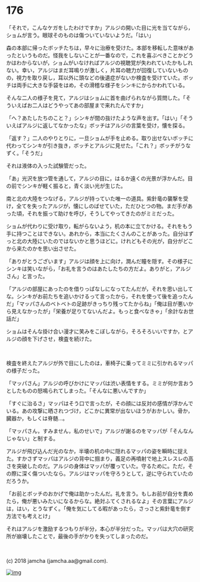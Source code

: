 # 176

「それで，こんなケガをしたわけですか」アルジの開いた目に光を当てながら，ショムが言う。眼球そのものは傷ついていないようだ。「はい」  

森の本部に帰ったボッチたちは，早々に治療を受けた。本部を移転した意味があったというものだ。怪我をしないことが一番なので，これを喜ぶべきことかどうかはわからないが，ショムがいなければアルジの視聴覚が失われていたかもしれない。幸い，アルジはまだ耳鳴りが激しく，片耳の聴力が回復していないものの，視力を取り戻し，耳以外に頭などの後遺症がないか検査を受けていた。ボッチは両手に大きな手袋をはめ，その滑稽な様子をシンキにからかわれている。  

そんな二人の様子を見て，アルジはショムに首を曲げられながら質問した。「そういえばお二人はどうやってあの部屋まで来れたんですか」  

「へ？あたしたちのこと？」シンキが間の抜けたような声を出す。「はい」「そういえばアルジに返してなかったな」ボッチはアルジの言葉を受け，懐を探る。  

「返す？」二人のやりとりに，一旦ショムが手を止める。取り出せないボッチに代わってシンキが引き抜き，ボッチとアルジに見せた。「これ？」ボッチがうなずく。「そうだ」  

それは液体の入った試験管だった。  

「あ」光沢を放つ管を通して，アルジの目に，はるか遠くの光景が浮かんだ。目の前でシンキが軽く振ると，青く淡い光が生じた。  

南と北の大陸をつなげる，アルジが持っていた唯一の道具。紫針竜の襲撃を受け，全てを失ったアルジが，懐にしのばせていた，ただひとつの物。まだ手があった頃，それを振って助けを呼び，そうしてやってきたのがミミだった。  

ショムが代わりに受け取り，転がらないよう，机の本に立てかける。それをもう手に持つことはできない。あれから，本当にたくさんのことがあった。自分はずっと北の大陸にいたのではないかと思うほどに。けれどもその光が，自分がどこから来たのかを思い出させた。  

「ありがとうございます」アルジは顔を上に向け，潤んだ瞳を隠す。その様子にシンキは笑いながら，「お礼を言うのはあたしたちの方だよ。ありがと，アルジさん」と言った。  

「アルジの部屋にあったのを借りっぱなしになってたんだが，それを思い出してな。シンキがお前たちを追いかけるって言ったから，それを使って後を追ったんだ」「マッパさんのベトベトの足跡がきっちり残ってたからね」「俺は目が悪いから見えなかったが」「栄養が足りてないんだよ。もっと食べなきゃ」「余計なお世話だ」  

ショムはそんな掛け合い漫才に笑みをこぼしながら，そろそろいいですか，とアルジの顔を下げさせ，検査を続けた。  

<br>  

検査を終えたアルジが外で目にしたのは，車椅子に乗ってミミに引かれるマッパの様子だった。  

「マッパさん」アルジの呼びかけにマッパは渋い表情をする。ミミが何か言おうとしたものの怒鳴られてしまった。「そんなに悪いんですか」  

「すぐに治るさ」マッパはそう口で言ったが，その顔には反対の感情が浮かんでいる。あの攻撃に晒されつづけ，どこかに異常が出ないほうがおかしい。骨か，臓器か，もしくは脊髄…。  

「マッパさん，すみません，私のせいで」アルジが謝るのをマッパが「そんなんじゃない」と制する。  

アルジが飛び込んだ光のなか，半壊の机の中に隠れるマッパの姿を瞬時に捉えた。すかさずマッパはアルジの背中に掴まり，義足の再噴射で地上スレスレの高さを突破したのだ。アルジの身体はマッパが覆っていた。守るために。ただ，その際に深く傷ついたなら。アルジはマッパを守ろうとして，逆に守られていたのだろうか。  

「お前とボッチのおかげで俺は助かったんだ。礼を言う。もしお前が自分を責めたら，俺が悪いみたいになるからな。絶対ふてくされるなよ」その言葉にアルジは，はい，とうなずく。「俺を気にしてる暇があったら，さっさと紫針竜を倒す方法でも考えとけ」  

それはアルジを激励するつもりが半分，本心が半分だった。マッパは大穴の研究所が崩壊したことで，最後の手がかりを失ってしまったのだ。  

<br>  
<br>  
(c) 2018 jamcha (jamcha.aa@gmail.com).  

[![img](http://i.creativecommons.org/l/by-nc-sa/4.0/88x31.png)](http://creativecommons.org/licenses/by-nc-sa/4.0/deed)
